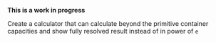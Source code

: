 **This is a work in progress**  

Create a calculator that can calculate beyond the primitive container capacities and show fully resolved result instead of in power of `e`